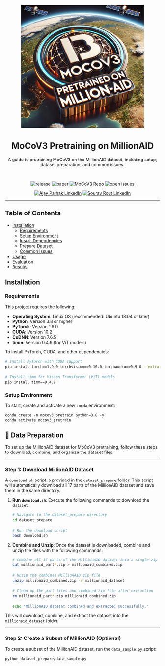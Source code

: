 <div align="center">
  <img src="./logo.png" width="400" alt="Project Logo"/>
  <h1>MoCoV3 Pretraining on MillionAID</h1>
  <p>A guide to pretraining MoCoV3 on the MillionAID dataset, including setup, dataset preparation, and common issues.</p>
  <br/>


[![release](https://img.shields.io/badge/release-V1.0.0-%230099FF)](https://github.com/your_repo/mocov3_pretrain/releases)
[![paper](https://img.shields.io/badge/arXiv-2104.02057-b31b1b.svg?style=flat)](https://arxiv.org/abs/2104.02057) <!-- Link to MoCoV3 paper -->
[![MoCoV3 Repo](https://img.shields.io/badge/MoCoV3-FacebookAI-%2360A5FA)](https://github.com/facebookresearch/moco-v3) <!-- Original MoCoV3 GitHub repo -->
[![open issues](https://img.shields.io/github/issues-raw/your_repo/mocov3_pretrain?color=%23FF5733)](https://github.com/AJAY-22/PreTraining_MoCo/issues) <!-- Replace with actual repo issues link -->

<!-- LinkedIn badges for team members -->
[![Ajay Pathak LinkedIn](https://img.shields.io/badge/LinkedIn-Ajay%20Pathak-blue?logo=linkedin&style=flat)](https://www.linkedin.com/in/ajay-pathak/) <!-- Replace with actual LinkedIn URL -->
[![Sourav Rout LinkedIn](https://img.shields.io/badge/LinkedIn-Sourav%20Rout-blue?logo=linkedin&style=flat)](https://www.linkedin.com/in/sourav-rout-4b3384176/) <!-- Replace with actual LinkedIn URL -->

 
</div>

---

## Table of Contents
- [Installation](#installation)
  - [Requirements](#requirements)
  - [Setup Environment](#setup-environment)
  - [Install Dependencies](#install-dependencies)
  - [Prepare Dataset](#prepare-dataset)
  - [Common Issues](#common-issues)
- [Usage](#usage)
- [Evaluation](#evaluation)
- [Results](#results)

## Installation
### Requirements

This project requires the following:

- **Operating System**: Linux OS (recommended: Ubuntu 18.04 or later)
- **Python**: Version 3.8 or higher
- **PyTorch**: Version 1.9.0
- **CUDA**: Version 10.2
- **CuDNN**: Version 7.6.5
- **timm**: Version 0.4.9 (for ViT models)

To install PyTorch, CUDA, and other dependencies:

```bash
# Install PyTorch with CUDA support
pip install torch==1.9.0 torchvision==0.10.0 torchaudio==0.9.0 --extra-index-url https://download.pytorch.org/whl/cu102

# Install timm for Vision Transformer (ViT) models
pip install timm==0.4.9
```
### Setup Environment

To start, create and activate a new `conda` environment:

```shell
conda create -n mocov3_pretrain python=3.8 -y
conda activate mocov3_pretrain
```

## 📂 Data Preparation

To set up the MillionAID dataset for MoCoV3 pretraining, follow these steps to download, combine, and organize the dataset files.

---

### Step 1: Download MillionAID Dataset

A `download.sh` script is provided in the `dataset_prepare` folder. This script will automatically download all 17 parts of the MillionAID dataset and save them in the same directory.

1. **Run `download.sh`**: Execute the following commands to download the dataset:

    ```bash
    # Navigate to the dataset_prepare directory
    cd dataset_prepare

    # Run the download script
    bash download.sh
    ```

2. **Combine and Unzip**: Once the dataset is downloaded, combine and unzip the files with the following commands:

    ```bash
    # Combine all 17 parts of the MillionAID dataset into a single zip file
    cat millionaid_part*.zip > millionaid_combined.zip

    # Unzip the combined MillionAID zip file
    unzip millionaid_combined.zip -d millionaid_dataset

    # Clean up the part files and combined zip file after extraction
    rm millionaid_part*.zip millionaid_combined.zip

    echo "MillionAID dataset combined and extracted successfully."
    ```

This will download, combine, and extract the dataset into the `millionaid_dataset` folder.

---

### Step 2: Create a Subset of MillionAID (Optional)

To create a subset of the MillionAID dataset, run the `data_sample.py` script:

```bash
python dataset_prepare/data_sample.py




